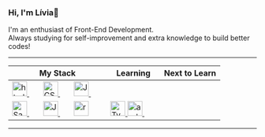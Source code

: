 ### Hi, I'm Lívia👋
I'm an enthusiast of Front-End Development.
<br/>
Always studying for self-improvement and extra knowledge to build better codes!

---
<center>
  <table width:"100%" >
    <thead>
      <tr>
        <th>My Stack</th>
        <th>Learning</th>
        <th>Next to Learn</th>
      </tr>
    </thead>
    <tbody>
      <tr>
       <td>
          <a href="#">
              <img src="https://i.ibb.co/4gzjFDm/html5-logo.png" alt="html5-logo" border="0" width="30">
          </a>&ensp;&ensp;&ensp;
          <a href="#">
              <img src="https://i.ibb.co/2Wg1tz0/CSS3.png" alt="CSS3" border="0" width="30">
          </a>&ensp;&ensp;&ensp;
          <a href="#">
              <img src="https://i.ibb.co/tPyMKWj/javascript-736400-640.png" alt="JavaScript" border="0" width="30"/>
          </a>&ensp;&ensp;&ensp;
      </tr>
      <tr>
        <td>
          <a href="https://sass-lang.com">
              <img src="https://i.ibb.co/QmkgbBk/imagem-2021-02-15-201906.png" alt="Sass" border="0" width="30" >
          </a>&ensp;&ensp;&ensp;
          <a href="https://www.javascript.com">
              <img src="https://i.ibb.co/tPyMKWj/javascript-736400-640.png" alt="JavaScript" border="0" width="30"/>
          </a>&ensp;&ensp;&ensp;
          <a href="https://pt-br.reactjs.org/">
          <img src="https://i.ibb.co/TccNxn6/react-redmension.png" alt="react-redmension" title="React" border="0" width="30"/>
          </a> 
        </td>
        <td>
          <a href="https://www.typescriptlang.org/">
              <img src="https://i.ibb.co/sjH0hYC/250px-Typescript-logo-2020-svg.png" alt="TypeScript" border="0" width="30" />
          </a>
          <a href="https://developer.android.com/studio">
              <img src="https://i.ibb.co/fQP8ZtY/androidstudio-redmension.png" alt="androidstudio-redmension" title="Android Studio" border="0" width="30" />
          </a>&ensp;&ensp;&ensp;
        </td>      
      </tr>
    </tbody>
  </table>
</center>

---

